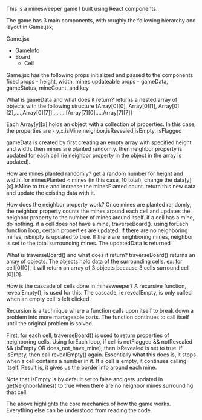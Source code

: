 This is a minesweeper game I built using React components.

The game has 3 main components, with roughly the following hierarchy and layout in Game.jsx;

Game.jsx

- GameInfo
- Board
  - Cell

Game.jsx has the following props initialized and passed to the components
fixed props - height, width, mines
updateable props - gameData, gameStatus, mineCount, and key

What is gameData and what does it return?
returns a nested array of objects with the following structure
[Array[0][0], Array[0][1], Array[0][2],....,Array[0][7]]
...
...
[Array[7][0].....Array[7][7]]

Each Array[y][x] holds an object with a collection of properties. In this case, the properties are - y,x,isMine,neighbor,isRevealed,isEmpty, isFlagged

gameData is created by first creating an empty array with specified height and width. then mines are planted randomly. then neighbor property is updated for each cell (ie neighbor property in the object in the array is updated).

How are mines planted randomly?
get a random number for height and width. for minesPlanted < mines (in this case, 10 total), change the data[y][x].isMine to true and increase the minesPlanted count. return this new data and update the existing data with it.

How does the neighbor property work?
Once mines are planted randomly, the neighbor property counts the mines around each cell and updates the neighbor property to the number of mines around itself. if a cell has a mine, do nothing. if a cell does not have a mine, traverseBoard(). using forEach function loop, certain properties are updated. If there are no neighboring mines, isEmpty is updated to true. If there are neighboring mines, neighbor is set to the total surrounding mines. The updatedData is returned

What is traverseBoard() and what does it return?
traverseBoard() returns an array of objects. The objects hold data of the surrounding cells. ex: for cell[0][0], it will return an array of 3 objects because 3 cells surround cell [0][0].

How is the cascade of cells done in minesweeper?
A recursive function, revealEmpty(), is used for this. The cascade, ie revealEmpty, is only called when an empty cell is left clicked.

Recursion is a technique where a function calls upon itself to break down a problem into more manageable parts. The function continues to call itself until the original problem is solved.

First, for each cell, traverseBoard() is used to return properties of neighboring cells.
Using forEach loop, if cell is notFlagged && notRevealed && (isEmpty OR does_not_have_mine), then isRevealed is set to true. if isEmpty, then call revealEmpty() again. Essentially what this does is, it stops when a cell contains a number in it. If a cell is empty, it continues calling itself. Result is, it gives us the border info around each mine.

Note that isEmpty is by default set to false and gets updated in getNeighborMines() to true when there are no neighbor mines surrounding that cell.

The above highlights the core mechanics of how the game works. Everything else can be understood from reading the code.
